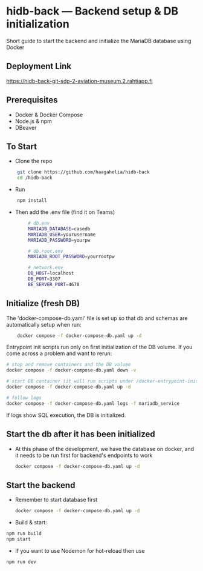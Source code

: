 # hidb-back — Backend setup & DB initialization

Short guide to start the backend and initialize the MariaDB database using Docker 
## Deployment Link
https://hidb-back-git-sdp-2-aviation-museum.2.rahtiapp.fi

## Prerequisites
- Docker & Docker Compose
- Node.js & npm 
- DBeaver

## To Start
- Clone the repo
```bash
    git clone https://github.com/haagahelia/hidb-back
    cd /hidb-back
```
- Run 
```bash
    npm install
```
- Then add the .env file (find it on Teams)
```bash
        # db.env
        MARIADB_DATABASE=casedb
        MARIADB_USER=yourusername
        MARIADB_PASSWORD=yourpw

        # db.root.env
        MARIADB_ROOT_PASSWORD=yourrootpw

        # network.env
        DB_HOST=localhost
        DB_PORT=3307
        BE_SERVER_PORT=4678
```

## Initialize (fresh DB)
The 'docker-compose-db.yaml' file is set up so that db and schemas are automatically setup when run: 
```bash
    docker compose -f docker-compose-db.yaml up -d
```
Entrypoint init scripts run only on first initialization of the DB volume. If you come across a problem and want to rerun: 
```bash
# stop and remove containers and the DB volume
docker compose -f docker-compose-db.yaml down -v

# start DB container (it will run scripts under /docker-entrypoint-initdb.d)
docker compose -f docker-compose-db.yaml up -d

# follow logs
docker compose -f docker-compose-db.yaml logs -f mariadb_service
```
If logs show SQL execution, the DB is initialized.

## Start the db after it has been initialized 
- At this phase of the development, we have the database on docker, and it needs to be run first for backend's endpoints to work
    ```bash
    docker compose -f docker-compose-db.yaml up -d
    ```

## Start the backend
- Remember to start database first
    ```bash
    docker compose -f docker-compose-db.yaml up -d
    ```

- Build & start:
```bash
npm run build
npm start
```
- If you want to use Nodemon for hot-reload then use
```bash
npm run dev
```
